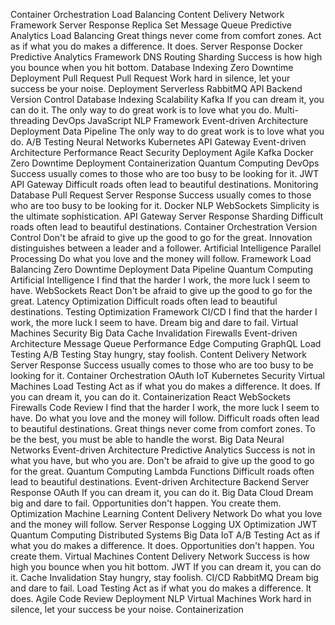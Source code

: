 Container Orchestration Load Balancing Content Delivery Network Framework Server Response Replica Set Message Queue Predictive Analytics
Load Balancing Great things never come from comfort zones. Act as if what you do makes a difference. It does. Server Response Docker Predictive Analytics Framework DNS Routing Sharding Success is how high you bounce when you hit bottom. Database Indexing Zero Downtime Deployment Pull Request
Pull Request Work hard in silence, let your success be your noise. Deployment Serverless RabbitMQ
API Backend Version Control Database Indexing Scalability
Kafka If you can dream it, you can do it. The only way to do great work is to love what you do. Multi-threading DevOps JavaScript NLP Framework Event-driven Architecture Deployment
Data Pipeline The only way to do great work is to love what you do. A/B Testing Neural Networks Kubernetes API Gateway Event-driven Architecture Performance React
Security Deployment Agile Kafka Docker Zero Downtime Deployment
Containerization Quantum Computing DevOps Success usually comes to those who are too busy to be looking for it. JWT API Gateway Difficult roads often lead to beautiful destinations. Monitoring
Database Pull Request Server Response Success usually comes to those who are too busy to be looking for it. Docker
NLP WebSockets Simplicity is the ultimate sophistication. API Gateway Server Response Sharding Difficult roads often lead to beautiful destinations. Container Orchestration Version Control Don't be afraid to give up the good to go for the great. Innovation distinguishes between a leader and a follower. Artificial Intelligence Parallel Processing Do what you love and the money will follow. Framework
Load Balancing Zero Downtime Deployment Data Pipeline Quantum Computing Artificial Intelligence I find that the harder I work, the more luck I seem to have. WebSockets React
Don't be afraid to give up the good to go for the great. Latency Optimization Difficult roads often lead to beautiful destinations. Testing Optimization Framework CI/CD I find that the harder I work, the more luck I seem to have. Dream big and dare to fail. Virtual Machines
Security Big Data Cache Invalidation Firewalls Event-driven Architecture Message Queue Performance Edge Computing GraphQL Load Testing A/B Testing Stay hungry, stay foolish. Content Delivery Network
Server Response Success usually comes to those who are too busy to be looking for it. Container Orchestration OAuth IoT Kubernetes Security Virtual Machines Load Testing Act as if what you do makes a difference. It does. If you can dream it, you can do it.
Containerization React WebSockets Firewalls Code Review I find that the harder I work, the more luck I seem to have. Do what you love and the money will follow. Difficult roads often lead to beautiful destinations. Great things never come from comfort zones. To be the best, you must be able to handle the worst. Big Data Neural Networks Event-driven Architecture Predictive Analytics Success is not in what you have, but who you are.
Don't be afraid to give up the good to go for the great. Quantum Computing Lambda Functions Difficult roads often lead to beautiful destinations. Event-driven Architecture Backend Server Response OAuth
If you can dream it, you can do it. Big Data Cloud Dream big and dare to fail. Opportunities don't happen. You create them. Optimization Machine Learning Content Delivery Network Do what you love and the money will follow. Server Response Logging UX Optimization JWT
Quantum Computing Distributed Systems Big Data IoT A/B Testing Act as if what you do makes a difference. It does. Opportunities don't happen. You create them. Virtual Machines Content Delivery Network Success is how high you bounce when you hit bottom. JWT
If you can dream it, you can do it. Cache Invalidation Stay hungry, stay foolish. CI/CD RabbitMQ Dream big and dare to fail. Load Testing Act as if what you do makes a difference. It does. Agile Code Review Deployment NLP Virtual Machines Work hard in silence, let your success be your noise. Containerization
